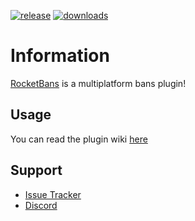 [![release]][releaseLink] 
[![downloads]][spigot]

# Information

[RocketBans][spigot] is a multiplatform bans plugin!

## Usage

You can read the plugin wiki [here](https://wiki.lorenzo0111.me/rocketbans)

## Support

*   [Issue Tracker][issues]
*   [Discord][discord]

[release]: https://img.shields.io/github/v/release/Lorenzo0111/RocketBans?logo=appveyor

[releaseLink]: https://github.com/Lorenzo0111/RocketBans/releases/latest

[issues]: https://github.com/Lorenzo0111/RocketBans/issues

[discord]: https://discord.gg/HT47UQXBqG

[spigot]: https://www.spigotmc.org/resources/rocketjoin-custom-join-message.82520/

[downloads]: https://img.shields.io/spiget/downloads/82520

